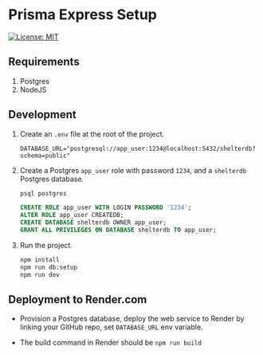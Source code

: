 # Prisma Express Setup

[![License: MIT](https://img.shields.io/badge/License-MIT-yellow.svg)](https://opensource.org/licenses/MIT)

## Requirements

1. Postgres
2. NodeJS

## Development

1. Create an `.env` file at the root of the project.

    ```text
    DATABASE_URL="postgresql://app_user:1234@localhost:5432/shelterdb?schema=public"
    ```

2. Create a Postgres `app_user` role with password `1234`, and a `shelterdb` Postgres database.

    ```bash
    psql postgres
    ```

    ```sql
    CREATE ROLE app_user WITH LOGIN PASSWORD '1234';
    ALTER ROLE app_user CREATEDB;
    CREATE DATABASE shelterdb OWNER app_user;
    GRANT ALL PRIVILEGES ON DATABASE shelterdb TO app_user;
    ```

3. Run the project.

    ```bash
    npm install
    npm run db:setup
    npm run dev
    ```

## Deployment to Render.com

- Provision a Postgres database, deploy the web service to Render by linking your GitHub repo, set `DATABASE_URL` env variable.

- The build command in Render should be `npm run build`
